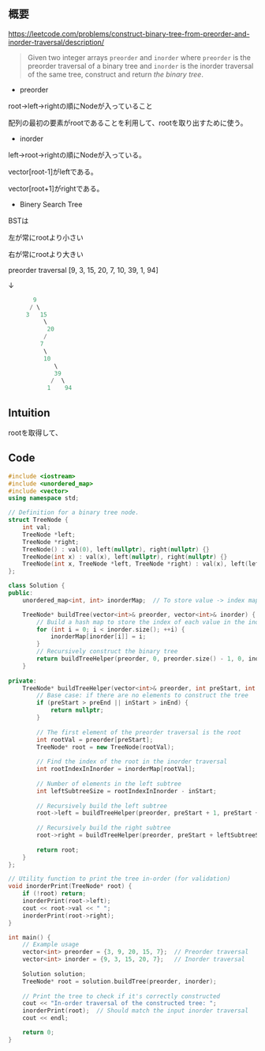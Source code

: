 ## 概要

https://leetcode.com/problems/construct-binary-tree-from-preorder-and-inorder-traversal/description/

> Given two integer arrays `preorder` and `inorder` where `preorder` is the preorder traversal of a binary tree and `inorder` is the inorder traversal of the same tree, construct and return *the binary tree*.
> 

- preorder

root→left→rightの順にNodeが入っていること

配列の最初の要素がrootであることを利用して、rootを取り出すために使う。

- inorder

left→root→rightの順にNodeが入っている。

vector[root-1]がleftである。

vector[root+1]がrightである。

- Binery Search Tree

BSTは

左が常にrootより小さい

右が常にrootより大きい

preorder traversal [9, 3, 15, 20, 7, 10, 39, 1, 94]

↓

```cpp
       9
      / \
     3   15
          \
           20
          /
         7
          \
          10
             \
             39
            /  \
           1    94

```

## Intuition

rootを取得して、

## Code

```cpp
#include <iostream>
#include <unordered_map>
#include <vector>
using namespace std;

// Definition for a binary tree node.
struct TreeNode {
    int val;
    TreeNode *left;
    TreeNode *right;
    TreeNode() : val(0), left(nullptr), right(nullptr) {}
    TreeNode(int x) : val(x), left(nullptr), right(nullptr) {}
    TreeNode(int x, TreeNode *left, TreeNode *right) : val(x), left(left), right(right) {}
};

class Solution {
public:
    unordered_map<int, int> inorderMap;  // To store value -> index mapping for inorder traversal

    TreeNode* buildTree(vector<int>& preorder, vector<int>& inorder) {
        // Build a hash map to store the index of each value in the inorder traversal
        for (int i = 0; i < inorder.size(); ++i) {
            inorderMap[inorder[i]] = i;
        }
        // Recursively construct the binary tree
        return buildTreeHelper(preorder, 0, preorder.size() - 1, 0, inorder.size() - 1);
    }
    
private:
    TreeNode* buildTreeHelper(vector<int>& preorder, int preStart, int preEnd, int inStart, int inEnd) {
        // Base case: if there are no elements to construct the tree
        if (preStart > preEnd || inStart > inEnd) {
            return nullptr;
        }
        
        // The first element of the preorder traversal is the root
        int rootVal = preorder[preStart];
        TreeNode* root = new TreeNode(rootVal);
        
        // Find the index of the root in the inorder traversal
        int rootIndexInInorder = inorderMap[rootVal];
        
        // Number of elements in the left subtree
        int leftSubtreeSize = rootIndexInInorder - inStart;
        
        // Recursively build the left subtree
        root->left = buildTreeHelper(preorder, preStart + 1, preStart + leftSubtreeSize, inStart, rootIndexInInorder - 1);
        
        // Recursively build the right subtree
        root->right = buildTreeHelper(preorder, preStart + leftSubtreeSize + 1, preEnd, rootIndexInInorder + 1, inEnd);
        
        return root;
    }
};

// Utility function to print the tree in-order (for validation)
void inorderPrint(TreeNode* root) {
    if (!root) return;
    inorderPrint(root->left);
    cout << root->val << " ";
    inorderPrint(root->right);
}

int main() {
    // Example usage
    vector<int> preorder = {3, 9, 20, 15, 7};  // Preorder traversal
    vector<int> inorder = {9, 3, 15, 20, 7};   // Inorder traversal
    
    Solution solution;
    TreeNode* root = solution.buildTree(preorder, inorder);
    
    // Print the tree to check if it's correctly constructed
    cout << "In-order traversal of the constructed tree: ";
    inorderPrint(root);  // Should match the input inorder traversal
    cout << endl;

    return 0;
}

```
